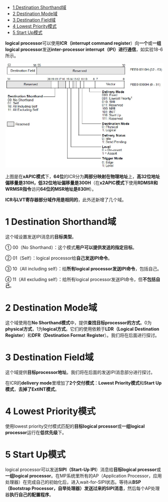 
<!-- @import "[TOC]" {cmd="toc" depthFrom=1 depthTo=6 orderedList=false} -->

<!-- code_chunk_output -->

* [1 Destination Shorthand域](#1-destination-shorthand域)
* [2 Destination Mode域](#2-destination-mode域)
* [3 Destination Field域](#3-destination-field域)
* [4 Lowest Priority模式](#4-lowest-priority模式)
* [5 Start Up模式](#5-start-up模式)

<!-- /code_chunk_output -->

**logical processor**可以使用**ICR（interrupt command register**）向**一个**或**一组logical processor**发送**inter-processor interrupt（IPI）进行通信**，如实验18-6所示。

![config](./images/39.png)

上图是在**xAPIC模式**下，**64位**的ICR分为**两部分映射在物理地址**上，**高32位地址偏移量是310H，低32位地址偏移量是300H**（在**x2APIC模式**下使用**RDMSR和WRMSR指令**访问**64位的MSR地址是830H**）。

**ICR与LVT寄存器部分域作用是相同的**，此外还新增了几个域。

# 1 Destination Shorthand域

这个域设置发送IPI消息的**目标类型**。

① 00（No Shorthand）：这个模式**用户可以提供发送的指定目标**。

② 01（Self）：logical processor给**自己发送IPI命令**。

③ 10（All including self）：给**所有logical processor发送IPI命令**，包括自己。

④ 11（All excluding self）：给所有logical processor发送IPI命令，但**不包括自己**。

# 2 Destination Mode域

这个域使用在**No Shorthand模式**中，提供**查找目标processor的方式**。0为**physical方式**，1为**logical方式**。它们的使用依赖于**LDR（Logical Destination Register**）和**DFR（Destination Format Register**）。我们将在后面进行探讨。

# 3 Destination Field域

这个域提供**目标processor地址**。我们将在后面的发送IPI消息部分进行探讨。

在ICR的**delivery mode**里增加了**2个交付模式**：**Lowest Priority模式**和**Start Up模式**，**去掉了ExtINT模式**。

# 4 Lowest Priority模式

使用lowest priority交付模式匹配的**目标logical prcessor**或**一组logical processor**运行在**低优先级**下。

# 5 Start Up模式

logical processor可以发送**SIPI（Start\-Up IPI**）消息给**目标logical prcessor**或**一组logical processor**。在MP系统里所有的AP（Application Processor，应用处理器）在完成自己的初始化后，进入wait\-for\-SIPI状态。等待从**BSP（Bootstrap Processor，自举处理器）发送过来的SIPI消息**，然后每个AP处理器**执行自己的配置程序**。
